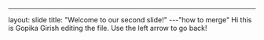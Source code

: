 
---
layout: slide
title: "Welcome to our second slide!"
---"how to merge"
Hi this is Gopika Girish editing the file.
Use the left arrow to go back!

